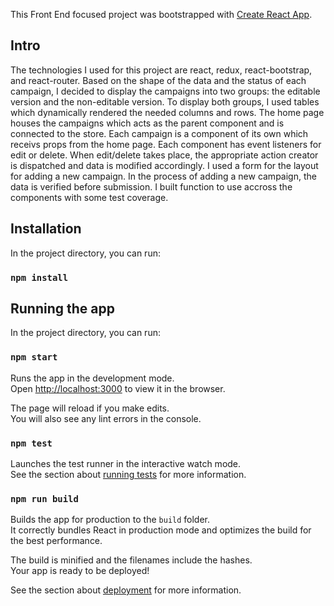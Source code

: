 This Front End focused project was bootstrapped with [Create React App](https://github.com/facebook/create-react-app).

## Intro

The technologies I used for this project are react, redux, react-bootstrap, and react-router. Based on the shape of the data and the status of each campaign, I decided to display the campaigns into two groups: the editable version and the non-editable version. To display both groups, I used tables which dynamically rendered the needed columns and rows. The home page houses the campaigns which acts as the parent component and is connected to the store. Each campaign is a component of its own which receivs props from the home page. Each component has event listeners for edit or delete. When edit/delete takes place, the appropriate action creator is dispatched and data is modified accordingly. I used a form for the layout for adding a new campaign. In the process of adding a new campaign, the data is verified before submission. I built function to use accross the components with some test coverage.

## Installation

In the project directory, you can run:

### `npm install`

## Running the app

In the project directory, you can run:

### `npm start`

Runs the app in the development mode.<br />
Open [http://localhost:3000](http://localhost:3000) to view it in the browser.

The page will reload if you make edits.<br />
You will also see any lint errors in the console.

### `npm test`

Launches the test runner in the interactive watch mode.<br />
See the section about [running tests](https://facebook.github.io/create-react-app/docs/running-tests) for more information.

### `npm run build`

Builds the app for production to the `build` folder.<br />
It correctly bundles React in production mode and optimizes the build for the best performance.

The build is minified and the filenames include the hashes.<br />
Your app is ready to be deployed!

See the section about [deployment](https://facebook.github.io/create-react-app/docs/deployment) for more information.
